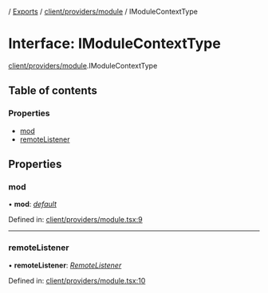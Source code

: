 [](../README.md) / [Exports](../modules.md) / [client/providers/module](../modules/client_providers_module.md) / IModuleContextType

# Interface: IModuleContextType

[client/providers/module](../modules/client_providers_module.md).IModuleContextType

## Table of contents

### Properties

- [mod](client_providers_module.imodulecontexttype.md#mod)
- [remoteListener](client_providers_module.imodulecontexttype.md#remotelistener)

## Properties

### mod

• **mod**: [*default*](../classes/base_root_module.default.md)

Defined in: [client/providers/module.tsx:9](https://github.com/onzag/itemize/blob/0569bdf2/client/providers/module.tsx#L9)

___

### remoteListener

• **remoteListener**: [*RemoteListener*](../classes/client_internal_app_remote_listener.remotelistener.md)

Defined in: [client/providers/module.tsx:10](https://github.com/onzag/itemize/blob/0569bdf2/client/providers/module.tsx#L10)
